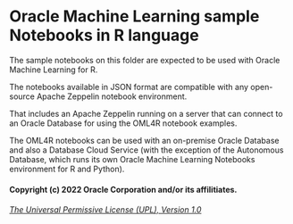 # Oracle Machine Learning sample Notebooks in R language
The sample notebooks on this folder are expected to be used with Oracle Machine Learning for R.

The notebooks available in JSON format are compatible with any open-source Apache Zeppelin notebook environment.

That includes an Apache Zeppelin running on a server that can connect to an Oracle Database for using the OML4R notebook examples.

The OML4R notebooks can be used with an on-premise Oracle Database and also a Database Cloud Service (with the exception of the Autonomous Database, which runs its own Oracle Machine Learning Notebooks environment for R and Python).

#### Copyright (c) 2022 Oracle Corporation and/or its affilitiates.

###### [The Universal Permissive License (UPL), Version 1.0](https://oss.oracle.com/licenses/upl/)